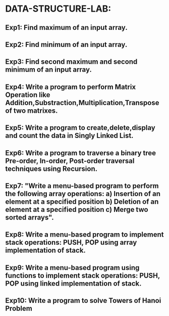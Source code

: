 # DATA-STRUCTURE-LAB:
## Exp1: Find  maximum of an input array.
## Exp2: Find  minimum of an input array.
## Exp3: Find second maximum and second minimum of an input array.
## Exp4: Write a program to perform Matrix Operation like Addition,Substraction,Multiplication,Transpose of two  matrixes.
## Exp5: Write a program to create,delete,display and count the data in Singly Linked List.
## Exp6: Write a program to traverse a binary tree Pre-order, In-order, Post-order traversal techniques using Recursion.
## Exp7: "Write a menu-based program to perform the following array operations: a) Insertion of an element at a specified position b) Deletion of an element at a specified position c) Merge two sorted arrays".
## Exp8: Write a menu-based program to implement stack operations: PUSH, POP using array implementation of stack.
## Exp9: Write a menu-based program using functions to implement stack operations: PUSH, POP using linked implementation of stack.
## Exp10: Write a program to solve Towers of Hanoi Problem
